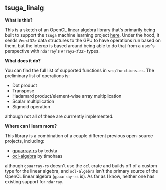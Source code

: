 ## tsuga_linalg

**What is this?**

This is a sketch of an OpenCL linear algebra library that's primarily being built to support the `tsuga` machine learning project [here](https://github.com/quietlychris/tsuga). Under the hood, it sends `Vec<f32>` data structures to the GPU to have operations run based on them, but the interop is based around being able to do that from a user's perspective with `ndarray`'s `Array2<f32>` types. 


**What does it do?**

You can find the full list of supported functions in `src/functions.rs`. The preliminary list of operations is:
    
- Dot product
- Transpose
- Hadamard product/element-wise array multiplication
- Scalar multiplication
- Sigmoid operation

although not all of these are currrently implemented.

**Where can I learn more?**

This library is a combination of a couple different previous open-source projects, including:
- [gpuarray-rs](https://github.com/tedsta/gpuarray-rs) by tedsta
- [ocl-algebra](https://github.com/timohaas/ocl-algebra/) by timohaas

although `gpuarray-rs` doesn't use the `ocl` crate and builds off of a custom type for the linear algebra, and `ocl-algebra` isn't the primary source of the OpenCL linear algebra (`gpuarray-rs` is). As far as I know, neither one has existing support for `ndarray`. 